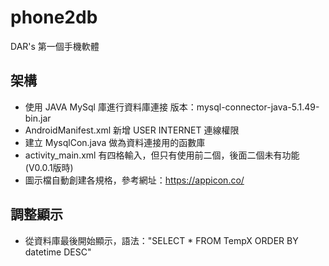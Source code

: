 # phone2db
DAR's 第一個手機軟體

## 架構
 * 使用 JAVA MySql 庫進行資料庫連接 版本：mysql-connector-java-5.1.49-bin.jar
 * AndroidManifest.xml 新增 USER INTERNET 連線權限
 * 建立 MysqlCon.java 做為資料連接用的函數庫
 * activity_main.xml 有四格輸入，但只有使用前二個，後面二個未有功能 (V0.0.1版時)
 * 圖示檔自動創建各規格，參考網址：https://appicon.co/

## 調整顯示
 * 從資料庫最後開始顯示，語法："SELECT * FROM TempX ORDER BY datetime DESC"